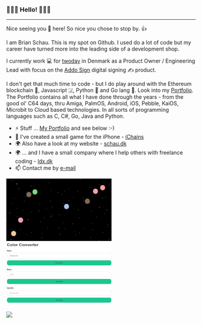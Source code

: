 ### 👋👋👋 Hello! 👋👋👋

***

Nice seeing you 🫵 here! So nice you chose to stop by. 👍

I am Brian Schau. This is my spot on Github. I used do a lot of code but my career have turned more into the leading side of a development shop.

I currently work 💻 for [twoday](https://twoday.com/) in Denmark as a Product Owner / Engineering Lead with focus on the [Addo Sign](https://addosign.com/) digital signing ✍️ product.

I don't get that much time to code - but I do play around with the Ethereum blockchain 🔗, Javascript 🇯, Python 🐍 and Go lang 💚.
Look into my [Portfolio](https://github.com/bschau/Portfolio). The Portfolio contains all what I have done through the years - from the good ol' C64 days, thru Amiga, PalmOS, Android, iOS, Pebble, KaiOS, Microbit to Cloud based technologies. In all sorts of programming languages such as C, C#, Go, Java and Python.

- ⚡ Stuff ... [My Portfolio](https://github.com/bschau/Portfolio) and see below :-)
- 📱 I've created a small game for the iPhone - [iChains](https://github.com/bschau/iChains)
- 🌍 Also have a look at my website - [schau.dk](https://schau.dk/)
- 🌍 ... and I have a small company where I help others with freelance coding - [ldx.dk](https://ldx.dk/)
- 📫 Contact me by [e-mail](mailto:brian@schau.dk)

[![KaedeRxn](imgs/kaederxn.png)](https://schau.dk/games/kaederxn/) [![Color Converter](imgs/colconv.png)](https://schau.dk/tools/colconv/)

<a href="https://github.com/anuraghazra/github-readme-stats">
  <img align="center" src="https://github-readme-stats.vercel.app/api/top-langs/?username=bschau&langs_count=8&layout=compact&theme=radical" />
</a>
